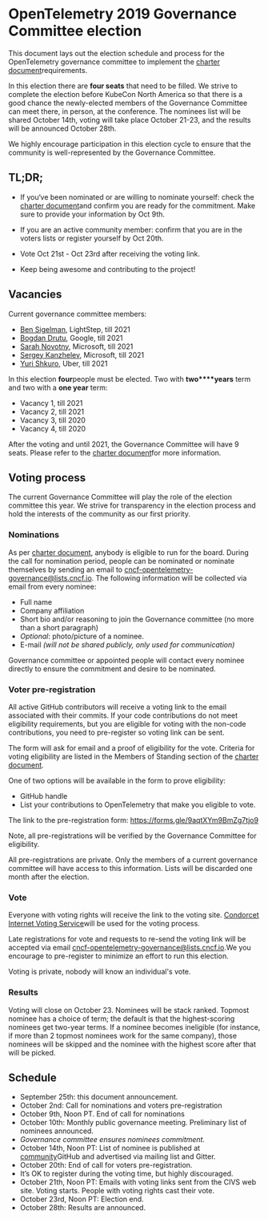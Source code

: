 # OpenTelemetry 2019 Governance Committee election

This document lays out the election schedule and process for the OpenTelemetry
governance committee to implement the [charter
document](https://github.com/open-telemetry/community/blob/master/governance-charter.md#establishment-of-a-governance-committee)requirements.

In this election there are **four seats** that need to be filled. We strive to
complete the election before KubeCon North America so that there is a good
chance the newly-elected members of the Governance Committee can meet there, in
person, at the conference. The nominees list will be shared October 14th, voting
will take place October 21-23, and the results will be announced October 28th.

We highly encourage participation in this election cycle to ensure that the
community is well-represented by the Governance Committee.

## TL;DR;

- If you‘ve been nominated or are willing to nominate yourself: check the
  [charter
  document](https://github.com/open-telemetry/community/blob/master/governance-charter.md#establishment-of-a-governance-committee)and
  confirm you are ready for the commitment. Make sure to provide your
  information by Oct 9th.

- If you are an active community member: confirm that you are in the voters
  lists or register yourself by Oct 20th.

- Vote Oct 21st - Oct 23rd after receiving the voting link.

- Keep being awesome and contributing to the project!

## Vacancies

Current governance committee members:

- [Ben Sigelman](https://github.com/bhs), LightStep, till 2021
- [Bogdan Drutu](https://github.com/BogdanDrutu), Google, till 2021
- [Sarah Novotny](https://github.com/SarahNovotny), Microsoft, till 2021
- [Sergey Kanzhelev](https://github.com/SergeyKanzhelev), Microsoft, till 2021
- [Yuri Shkuro](https://github.com/yurishkuro), Uber, till 2021

In this election **four**people must be elected. Two with **two****years** term
and two with a **one year** term:

- Vacancy 1, till 2021
- Vacancy 2, till 2021
- Vacancy 3, till 2020
- Vacancy 4, till 2020

After the voting and until 2021, the Governance Committee will have 9 seats.
Please refer to the [charter
document](https://github.com/open-telemetry/community/blob/master/governance-charter.md#establishment-of-a-governance-committee)for
more information.

## Voting process

The current Governance Committee will play the role of the election committee
this year. We strive for transparency in the election process and hold the
interests of the community as our first priority.

### Nominations

As per [charter
document](https://github.com/open-telemetry/community/blob/master/governance-charter.md#establishment-of-a-governance-committee),
anybody is eligible to run for the board. During the call for nomination period,
people can be nominated or nominate themselves by sending an email to
[cncf-opentelemetry-governance@lists.cncf.io](mailto:cncf-opentelemetry-governance@lists.cncf.io).
The following information will be collected via email from every nominee:

- Full name
- Company affiliation
- Short bio and/or reasoning to join the Governance committee (no more than a
  short paragraph)
- *Optional*: photo/picture of a nominee.
- E-mail *(will not be shared publicly, only used for communication)*

Governance committee or appointed people will contact every nominee directly to
ensure the commitment and desire to be nominated.

### Voter pre-registration

All active GitHub contributors will receive a voting link to the email
associated with their commits. If your code contributions do not meet
eligibility requirements, but you are eligible for voting with the non-code
contributions, you need to pre-register so voting link can be sent.

The form will ask for email and a proof of eligibility for the vote. Criteria
for voting eligibility are listed in the Members of Standing section of the
[charter
document](https://github.com/open-telemetry/community/blob/master/governance-charter.md#members-of-standing).

One of two options will be available in the form to prove eligibility:

- GitHub handle
- List your contributions to OpenTelemetry that make you eligible to vote.

The link to the pre-registration form: https://forms.gle/9aqtXYm9BmZg7tjo9

Note, all pre-registrations will be verified by the Governance Committee for
eligibility.

All pre-registrations are private. Only the members of a current governance
committee will have access to this information. Lists will be discarded one
month after the election.

### Vote

Everyone with voting rights will receive the link to the voting site. [Condorcet
Internet Voting Service](https://civs.cs.cornell.edu/)will be used for the
voting process.

Late registrations for vote and requests to re-send the voting link will be
accepted via email
[cncf-opentelemetry-governance@lists.cncf.io](mailto:cncf-opentelemetry-governance@lists.cncf.io).We
you encourage to pre-register to minimize an effort to run this election.

Voting is private, nobody will know an individual's vote.

### Results

Voting will close on October 23. Nominees will be stack ranked. Topmost nominee
has a choice of term; the default is that the highest-scoring nominees get
two-year terms. If a nominee becomes ineligible (for instance, if more than 2
topmost nominees work for the same company), those nominees will be skipped and
the nominee with the highest score after that will be picked.

## Schedule

- September 25th: this document announcement.
- October 2nd: Call for nominations and voters pre-registration
- October 9th, Noon PT. End of call for nominations
- October 10th: Monthly public governance meeting. Preliminary list of nominees
  announced.
- *Governance committee ensures nominees commitment.*
- October 14th, Noon PT: List of nominee is published at
  [community](https://github.com/open-telemetry/community)GitHub and advertised
  via mailing list and Gitter.
- October 20th: End of call for voters pre-registration.
- It’s OK to register during the voting time, but highly discouraged.
- October 21th, Noon PT: Emails with voting links sent from the CIVS web site.
  Voting starts. People with voting rights cast their vote.
- October 23rd, Noon PT: Election end.
- October 28th: Results are announced.
